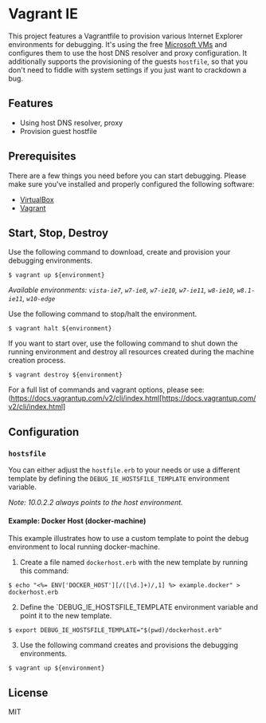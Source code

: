 # Vagrant IE

This project features a Vagrantfile to provision various Internet Explorer environments for debugging. It's using the free [Microsoft VMs](https://developer.microsoft.com/en-us/microsoft-edge/tools/vms) and configures them to use the host DNS resolver and proxy configuration. It additionally supports the provisioning of the guests `hostfile`, so that you don't need to fiddle with system settings if you just want to crackdown a bug.

## Features

* Using host DNS resolver, proxy
* Provision guest hostfile

## Prerequisites

There are a few things you need before you can start debugging. Please make sure you've installed and properly configured the following software:

* [VirtualBox](https://www.virtualbox.org/)
* [Vagrant](https://www.vagrantup.com/)

## Start, Stop, Destroy

Use the following command to download, create and provision your debugging environments.

```shell
$ vagrant up ${environment}
```
_Available environments: `vista-ie7`, `w7-ie8`, `w7-ie10`, `w7-ie11`, `w8-ie10`, `w8.1-ie11`, `w10-edge`_

Use the following command to stop/halt the environment.

```shell
$ vagrant halt ${environment}
```

If you want to start over, use the following command to shut down the running environment and destroy all resources created during the machine creation process.

```shell
$ vagrant destroy ${environment}
```

For a full list of commands and vagrant options, please see:
(https://docs.vagrantup.com/v2/cli/index.html[https://docs.vagrantup.com/v2/cli/index.html]

## Configuration

### `hostsfile`

You can either adjust the `hostfile.erb` to your needs or use a different template by defining the `DEBUG_IE_HOSTSFILE_TEMPLATE` environment variable.

_Note: 10.0.2.2 always points to the host environment._

#### Example: Docker Host (docker-machine)

This example illustrates how to use a custom template to point the debug environment to local running docker-machine.

1. Create a file named `dockerhost.erb` with the new template by running this command:

```shell
$ echo "<%= ENV['DOCKER_HOST'][/([\d.]+)/,1] %> example.docker" > dockerhost.erb
```

2. Define the `DEBUG_IE_HOSTSFILE_TEMPLATE environment variable and point it to the new template.

```shell
$ export DEBUG_IE_HOSTSFILE_TEMPLATE="$(pwd)/dockerhost.erb"
```

3. Use the following command creates and provisions the debugging environments.

```shell
$ vagrant up ${environment}
```

## License

MIT
